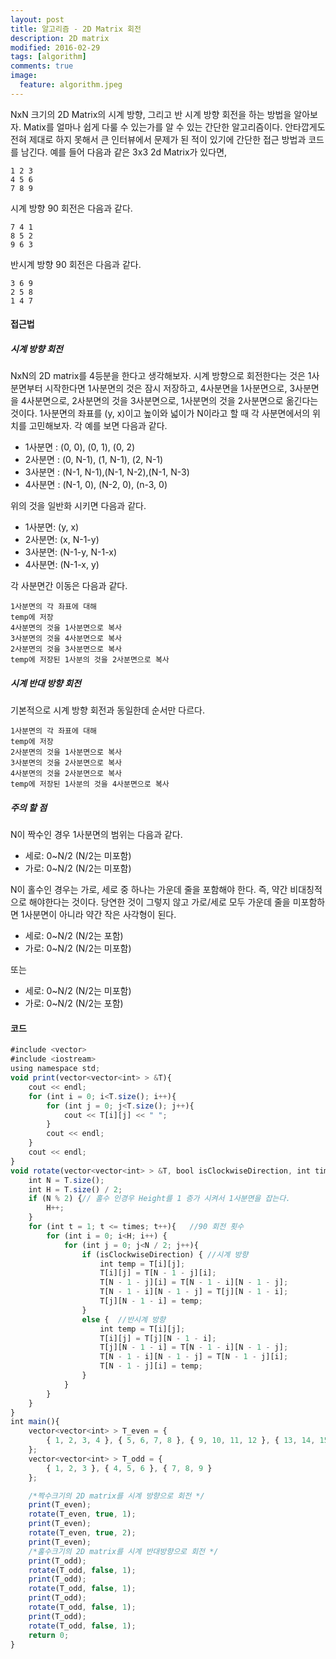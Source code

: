```yaml
---
layout: post
title: 알고리즘 - 2D Matrix 회전 
description: 2D matrix 
modified: 2016-02-29
tags: [algorithm]
comments: true
image:
  feature: algorithm.jpeg
---
```

NxN 크기의 2D Matrix의 시계 방향, 그리고 반 시계 방향 회전을 하는 방법을 알아보자. Matix를 얼마나 쉽게 다룰 수 있는가를 알 수 있는 간단한 알고리즘이다. 
안타깝게도 전혀 제대로 하지 못해서 큰 인터뷰에서 문제가 된 적이 있기에 간단한 접근 방법과 코드를 남긴다. 
예를 들어 다음과 같은 3x3 2d Matrix가 있다면,

```
1 2 3
4 5 6
7 8 9
```

시계 방향 90 회전은 다음과 같다. 

```
7 4 1
8 5 2
9 6 3
```

반시계 방향 90 회전은 다음과 같다. 

```
3 6 9
2 5 8
1 4 7
```

#### 접근법

##### 시계 방향 회전

NxN의 2D matrix를 4등분을 한다고 생각해보자. 시계 방향으로 회전한다는 것은 1사분면부터 시작한다면 1사분면의 것은 잠시 저장하고, 4사분면을 1사분면으로, 3사분면을 4사분면으로, 2사분면의 것을 3사분면으로, 1사분면의 것을 2사분면으로 옮긴다는 것이다. 
1사분면의 좌표를 (y, x)이고 높이와 넓이가 N이라고 할 때 각 사분면에서의 위치를 고민해보자. 각 예를 보면 다음과 같다. 

- 1사분면 : (0, 0),    (0, 1),    (0, 2)
- 2사분면 : (0, N-1),  (1, N-1),  (2, N-1)
- 3사분면 : (N-1, N-1),(N-1, N-2),(N-1, N-3)
- 4사분면 : (N-1, 0),  (N-2, 0),  (n-3, 0)

위의 것을 일반화 시키면 다음과 같다. 

- 1사분면: (y, x)
- 2사분면: (x, N-1-y)
- 3사분면: (N-1-y, N-1-x)
- 4사분면: (N-1-x, y)

각 사분면간 이동은 다음과 같다.

```
1사분면의 각 좌표에 대해 
temp에 저장
4사분면의 것을 1사분면으로 복사
3사분면의 것을 4사분면으로 복사
2사분면의 것을 3사분면으로 복사
temp에 저장된 1사분의 것을 2사분면으로 복사
```

##### 시계 반대 방향 회전 

기본적으로 시계 방향 회전과 동일한데 순서만 다르다. 

```
1사분면의 각 좌표에 대해 
temp에 저장
2사분면의 것을 1사분면으로 복사
3사분면의 것을 2사분면으로 복사
4사분면의 것을 2사분면으로 복사
temp에 저장된 1사분의 것을 4사분면으로 복사
```

##### 주의 할 점 

N이 짝수인 경우 1사분면의 범위는 다음과 같다. 

- 세로: 0~N/2 (N/2는 미포함)
- 가로: 0~N/2 (N/2는 미포함)

N이 홀수인 경우는 가로, 세로 중 하나는 가운데 줄을 포함해야 한다. 즉, 약간 비대칭적으로 해야한다는 것이다. 당연한 것이 그렇지 않고 가로/세로 모두 가운데 줄을 미포함하면 1사분면이 아니라 약간 작은 사각형이 된다. 

- 세로: 0~N/2 (N/2는 포함)
- 가로: 0~N/2 (N/2는 미포함)

또는 

- 세로: 0~N/2 (N/2는 미포함)
- 가로: 0~N/2 (N/2는 포함)

#### 코드 

```javascript
#include <vector>
#include <iostream>
using namespace std;
void print(vector<vector<int> > &T){
	cout << endl;
	for (int i = 0; i<T.size(); i++){
		for (int j = 0; j<T.size(); j++){
			cout << T[i][j] << " ";
		}
		cout << endl;
	}
	cout << endl;
}
void rotate(vector<vector<int> > &T, bool isClockwiseDirection, int times){
	int N = T.size();
	int H = T.size() / 2;
	if (N % 2) {// 홀수 인경우 Height를 1 증가 시켜서 1사분면을 잡는다. 
		H++;
	}
	for (int t = 1; t <= times; t++){	//90 회전 횟수 
		for (int i = 0; i<H; i++) {	
			for (int j = 0; j<N / 2; j++){
				if (isClockwiseDirection) {	//시계 방향
					int temp = T[i][j];
					T[i][j] = T[N - 1 - j][i];
					T[N - 1 - j][i] = T[N - 1 - i][N - 1 - j];
					T[N - 1 - i][N - 1 - j] = T[j][N - 1 - i];
					T[j][N - 1 - i] = temp;
				}
				else {	//반시계 방향
					int temp = T[i][j];
					T[i][j] = T[j][N - 1 - i];
					T[j][N - 1 - i] = T[N - 1 - i][N - 1 - j];
					T[N - 1 - i][N - 1 - j] = T[N - 1 - j][i];
					T[N - 1 - j][i] = temp;
				}
			}
		}
	}
}
int main(){
	vector<vector<int> > T_even = { 
		{ 1, 2, 3, 4 }, { 5, 6, 7, 8 }, { 9, 10, 11, 12 }, { 13, 14, 15, 16 } 
	};
	vector<vector<int> > T_odd = { 
		{ 1, 2, 3 }, { 4, 5, 6 }, { 7, 8, 9 } 
	};

	/*짝수크기의 2D matrix를 시계 방향으로 회전 */
	print(T_even);
	rotate(T_even, true, 1);
	print(T_even);
	rotate(T_even, true, 2);
	print(T_even);
	/*홀수크기의 2D matrix를 시계 반대방향으로 회전 */
	print(T_odd);
	rotate(T_odd, false, 1);
	print(T_odd);
	rotate(T_odd, false, 1);
	print(T_odd);
	rotate(T_odd, false, 1);
	print(T_odd);
	rotate(T_odd, false, 1);
	return 0;
}
```
